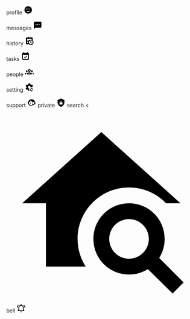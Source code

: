 

profile
<svg style="width:24; height: 24px;" xmlns="http://www.w3.org/2000/svg" viewBox="0 0 24 24"><title>emoticon-wink</title><path d="M12,2A10,10 0 0,0 2,12A10,10 0 0,0 12,22A10,10 0 0,0 22,12A10,10 0 0,0 12,2M7,9.5C7,8.7 7.7,8 8.5,8C9.3,8 10,8.7 10,9.5C10,10.3 9.3,11 8.5,11C7.7,11 7,10.3 7,9.5M12,17.23C10.25,17.23 8.71,16.5 7.81,15.42L9.23,14C9.68,14.72 10.75,15.23 12,15.23C13.25,15.23 14.32,14.72 14.77,14L16.19,15.42C15.29,16.5 13.75,17.23 12,17.23M17,10H13V9H17V10Z" /></svg>

messages
<svg style="width:24; height: 24px;" xmlns="http://www.w3.org/2000/svg" viewBox="0 0 24 24"><title>message-processing</title><path d="M17,11H15V9H17M13,11H11V9H13M9,11H7V9H9M20,2H4A2,2 0 0,0 2,4V22L6,18H20A2,2 0 0,0 22,16V4C22,2.89 21.1,2 20,2Z" /></svg>

history
<svg style="width:24; height: 24px;" xmlns="http://www.w3.org/2000/svg" viewBox="0 0 24 24"><title>clipboard-text-clock</title><path d="M21 11.11V5C21 3.9 20.11 3 19 3H14.82C14.4 1.84 13.3 1 12 1S9.6 1.84 9.18 3H5C3.9 3 3 3.9 3 5V19C3 20.11 3.9 21 5 21H11.11C12.37 22.24 14.09 23 16 23C19.87 23 23 19.87 23 16C23 14.09 22.24 12.37 21 11.11M12 3C12.55 3 13 3.45 13 4S12.55 5 12 5 11 4.55 11 4 11.45 3 12 3M6 7H18V9H6V7M9.08 17H6V15H9.08C9.03 15.33 9 15.66 9 16S9.03 16.67 9.08 17M6 13V11H11.11C10.5 11.57 10.04 12.25 9.68 13H6M16 21C13.24 21 11 18.76 11 16S13.24 11 16 11 21 13.24 21 16 18.76 21 16 21M16.5 16.25L19.36 17.94L18.61 19.16L15 17V12H16.5V16.25Z" /></svg>

tasks
<svg style="width:24; height: 24px;" xmlns="http://www.w3.org/2000/svg" viewBox="0 0 24 24"><title>calendar-check</title><path d="M19,19H5V8H19M19,3H18V1H16V3H8V1H6V3H5C3.89,3 3,3.9 3,5V19A2,2 0 0,0 5,21H19A2,2 0 0,0 21,19V5A2,2 0 0,0 19,3M16.53,11.06L15.47,10L10.59,14.88L8.47,12.76L7.41,13.82L10.59,17L16.53,11.06Z" /></svg>

people
<svg style="width:24; height: 24px;" xmlns="http://www.w3.org/2000/svg" viewBox="0 0 24 24"><title>account-group-outline</title><path d="M12,5A3.5,3.5 0 0,0 8.5,8.5A3.5,3.5 0 0,0 12,12A3.5,3.5 0 0,0 15.5,8.5A3.5,3.5 0 0,0 12,5M12,7A1.5,1.5 0 0,1 13.5,8.5A1.5,1.5 0 0,1 12,10A1.5,1.5 0 0,1 10.5,8.5A1.5,1.5 0 0,1 12,7M5.5,8A2.5,2.5 0 0,0 3,10.5C3,11.44 3.53,12.25 4.29,12.68C4.65,12.88 5.06,13 5.5,13C5.94,13 6.35,12.88 6.71,12.68C7.08,12.47 7.39,12.17 7.62,11.81C6.89,10.86 6.5,9.7 6.5,8.5C6.5,8.41 6.5,8.31 6.5,8.22C6.2,8.08 5.86,8 5.5,8M18.5,8C18.14,8 17.8,8.08 17.5,8.22C17.5,8.31 17.5,8.41 17.5,8.5C17.5,9.7 17.11,10.86 16.38,11.81C16.5,12 16.63,12.15 16.78,12.3C16.94,12.45 17.1,12.58 17.29,12.68C17.65,12.88 18.06,13 18.5,13C18.94,13 19.35,12.88 19.71,12.68C20.47,12.25 21,11.44 21,10.5A2.5,2.5 0 0,0 18.5,8M12,14C9.66,14 5,15.17 5,17.5V19H19V17.5C19,15.17 14.34,14 12,14M4.71,14.55C2.78,14.78 0,15.76 0,17.5V19H3V17.07C3,16.06 3.69,15.22 4.71,14.55M19.29,14.55C20.31,15.22 21,16.06 21,17.07V19H24V17.5C24,15.76 21.22,14.78 19.29,14.55M12,16C13.53,16 15.24,16.5 16.23,17H7.77C8.76,16.5 10.47,16 12,16Z" /></svg>

setting
<svg style="width:24; height: 24px;" xmlns="http://www.w3.org/2000/svg" viewBox="0 0 24 24"><title>cog-sync</title><path d="M11.5 18.5C11.5 17.4 11.8 16.4 12.2 15.5H12C10.1 15.5 8.5 13.9 8.5 12S10.1 8.5 12 8.5 15.5 10.1 15.5 12C15.5 12.2 15.5 12.4 15.4 12.5C16.2 12.2 17 12 18 12C18.5 12 19 12.1 19.5 12.2V12C19.5 11.7 19.5 11.3 19.4 11L21.5 9.4C21.7 9.2 21.7 9 21.6 8.8L19.6 5.3C19.5 5 19.3 5 19 5L16.5 6C16 5.6 15.4 5.3 14.8 5L14.4 2.3C14.5 2.2 14.2 2 14 2H10C9.8 2 9.5 2.2 9.5 2.4L9.1 5.1C8.5 5.3 8 5.7 7.4 6L5 5C4.7 5 4.5 5 4.3 5.3L2.3 8.8C2.2 9 2.3 9.2 2.5 9.4L4.6 11C4.6 11.3 4.5 11.7 4.5 12S4.5 12.7 4.6 13L2.5 14.7C2.3 14.9 2.3 15.1 2.4 15.3L4.4 18.8C4.5 19 4.7 19 5 19L7.5 18C8 18.4 8.6 18.7 9.2 19L9.6 21.7C9.6 21.9 9.8 22.1 10.1 22.1H12.6C11.9 21 11.5 19.8 11.5 18.5M18 14.5V13L15.8 15.2L18 17.4V16C19.4 16 20.5 17.1 20.5 18.5C20.5 18.9 20.4 19.3 20.2 19.6L21.3 20.7C22.5 18.9 22 16.4 20.2 15.2C19.6 14.7 18.8 14.5 18 14.5M18 21C16.6 21 15.5 19.9 15.5 18.5C15.5 18.1 15.6 17.7 15.8 17.4L14.7 16.3C13.5 18.1 14 20.6 15.8 21.8C16.5 22.2 17.2 22.5 18 22.5V24L20.2 21.8L18 19.5V21Z" /></svg>

support 
<svg style="width:24; height: 24px;" xmlns="http://www.w3.org/2000/svg" viewBox="0 0 24 24"><title>face-agent</title><path d="M18.72,14.76C19.07,13.91 19.26,13 19.26,12C19.26,11.28 19.15,10.59 18.96,9.95C18.31,10.1 17.63,10.18 16.92,10.18C13.86,10.18 11.15,8.67 9.5,6.34C8.61,8.5 6.91,10.26 4.77,11.22C4.73,11.47 4.73,11.74 4.73,12A7.27,7.27 0 0,0 12,19.27C13.05,19.27 14.06,19.04 14.97,18.63C15.54,19.72 15.8,20.26 15.78,20.26C14.14,20.81 12.87,21.08 12,21.08C9.58,21.08 7.27,20.13 5.57,18.42C4.53,17.38 3.76,16.11 3.33,14.73H2V10.18H3.09C3.93,6.04 7.6,2.92 12,2.92C14.4,2.92 16.71,3.87 18.42,5.58C19.69,6.84 20.54,8.45 20.89,10.18H22V14.67H22V14.69L22,14.73H21.94L18.38,18L13.08,17.4V15.73H17.91L18.72,14.76M9.27,11.77C9.57,11.77 9.86,11.89 10.07,12.11C10.28,12.32 10.4,12.61 10.4,12.91C10.4,13.21 10.28,13.5 10.07,13.71C9.86,13.92 9.57,14.04 9.27,14.04C8.64,14.04 8.13,13.54 8.13,12.91C8.13,12.28 8.64,11.77 9.27,11.77M14.72,11.77C15.35,11.77 15.85,12.28 15.85,12.91C15.85,13.54 15.35,14.04 14.72,14.04C14.09,14.04 13.58,13.54 13.58,12.91A1.14,1.14 0 0,1 14.72,11.77Z" /></svg>
private
<svg style="width:24; height: 24px;" xmlns="http://www.w3.org/2000/svg" viewBox="0 0 24 24"><title>shield-lock</title><path d="M12,1L3,5V11C3,16.55 6.84,21.74 12,23C17.16,21.74 21,16.55 21,11V5L12,1M12,7C13.4,7 14.8,8.1 14.8,9.5V11C15.4,11 16,11.6 16,12.3V15.8C16,16.4 15.4,17 14.7,17H9.2C8.6,17 8,16.4 8,15.7V12.2C8,11.6 8.6,11 9.2,11V9.5C9.2,8.1 10.6,7 12,7M12,8.2C11.2,8.2 10.5,8.7 10.5,9.5V11H13.5V9.5C13.5,8.7 12.8,8.2 12,8.2Z" /></svg>
search 
<<svg  xmlns="http://www.w3.org/2000/svg" viewBox="0 0 24 24"><title>home-search</title><path d="M19.31 18.9C19.75 18.21 20 17.38 20 16.5C20 14 18 12 15.5 12S11 14 11 16.5 13 21 15.5 21C16.37 21 17.19 20.75 17.88 20.32L21 23.39L22.39 22L19.31 18.9M15.5 19C14.12 19 13 17.88 13 16.5S14.12 14 15.5 14 18 15.12 18 16.5 16.88 19 15.5 19M5 20V12H2L12 3L22 12H20.18C19 10.77 17.34 10 15.5 10C11.92 10 9 12.92 9 16.5C9 17.79 9.38 19 10.03 20H5Z" /></svg>

bell
<svg style="width:24; height: 24px;" xmlns="http://www.w3.org/2000/svg" viewBox="0 0 24 24"><title>bell-ring-outline</title><path d="M10,21H14A2,2 0 0,1 12,23A2,2 0 0,1 10,21M21,19V20H3V19L5,17V11C5,7.9 7.03,5.17 10,4.29C10,4.19 10,4.1 10,4A2,2 0 0,1 12,2A2,2 0 0,1 14,4C14,4.1 14,4.19 14,4.29C16.97,5.17 19,7.9 19,11V17L21,19M17,11A5,5 0 0,0 12,6A5,5 0 0,0 7,11V18H17V11M19.75,3.19L18.33,4.61C20.04,6.3 21,8.6 21,11H23C23,8.07 21.84,5.25 19.75,3.19M1,11H3C3,8.6 3.96,6.3 5.67,4.61L4.25,3.19C2.16,5.25 1,8.07 1,11Z" /></svg>